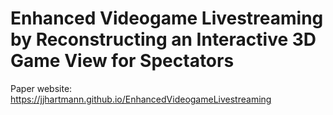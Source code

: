 # Enhanced Videogame Livestreaming by Reconstructing an Interactive 3D Game View for Spectators

Paper website: https://jjhartmann.github.io/EnhancedVideogameLivestreaming
